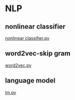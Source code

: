 # NLP  
## nonlinear classifier  
[nonlinear classifier.py](https://github.com/SuMarsss/NLP/blob/master/nonlinear_classifier.py) 

## word2vec-skip gram
[word2vec.py](https://github.com/SuMarsss/NLP/blob/master/practice_language-model.py) 

## language model
[lm.py](https://github.com/SuMarsss/NLP/blob/master/practice_word_embedding.py)
